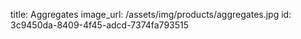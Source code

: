 title: Aggregates
image_url: /assets/img/products/aggregates.jpg
id: 3c9450da-8409-4f45-adcd-7374fa793515
